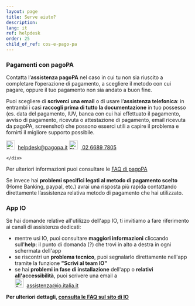 ```yaml
---
layout: page
title: Serve aiuto?
description:
lang: it
ref: helpdesk
order: 25
child_of_ref: cos-e-pago-pa
---
```


### Pagamenti con pagoPA

Contatta l’**assistenza pagoPA** nel caso in cui tu non sia riuscito a completare l’operazione di pagamento, a scegliere il metodo con cui pagare, oppure il tuo pagamento non sia andato a buon fine.

Puoi scegliere di **scriverci una email** o di usare l’**assistenza telefonica**: in entrambi i casi **raccogli prima di tutto la documentazione** in tuo possesso (es. data del pagamento, IUV, banca con cui hai effettuato il pagamento, avviso di pagamento, ricevuta o attestazione di pagamento, email ricevuta da pagoPA, screenshot) che possono esserci utili a capire il problema e fornirti il migliore supporto possibile.

<div class="it-helpdesk d-md-flex mb-4">
    <div class="it-btn-container">
        <a class="btn btn-md btn-primary mr-md-4 mb-2 mt-2" href="mailto:helpdesk@pagopa.it"><img class="icon helpdesk-icon" style="width: 24px; height: 24px; margin-right: 8px;" src="{{ site.baseurl }}/assets/images/envelope-icon.svg" title="Envelope Icon" alt="Evenlope Icon">helpdesk@pagopa.it</a>
        <a class="btn btn-md btn-primary mb-2 mt-2" href="tel:02-6689-7805"><img class="icon helpdesk-icon" style="width: 24px; height: 24px; margin-right: 8px;" src="{{ site.baseurl }}/assets/images/phone-icon.svg" title="Phone Icon" alt="Phone Icon"> 02 6689 7805</a>

    </div>

</div>

Per ulteriori informazioni puoi consultare le <a class="text-decoration-none font-weight-bold"  href="https://docs.italia.it/italia/pagopa/pagopa-docs-faq/it/stabile/index.html">FAQ di pagoPA</a>

Se invece hai **problemi specifici legati al metodo di pagamento scelto** (Home Banking, paypal, etc.) avrai una risposta più rapida contattando direttamente l’assistenza relativa metodo di pagamento che hai utilizzato.

### App IO

Se hai domande relative all'utilizzo dell'app IO, ti invitiamo a fare riferimento ai canali di assistenza dedicati:

- mentre usi IO, puoi consultare **maggiori informazioni** cliccando sull'**help**: il punto di domanda (?) che trovi in alto a destra in ogni schermata dell'app
- se riscontri un **problema tecnico**, puoi segnalarlo direttamente nell'app tramite la funzione **"Scrivi al team IO"**
- se hai **problemi in fase di installazione** dell'app o **relativi all'accessibilità**, puoi scrivere una email a <br>
  <a class="btn btn-md btn-primary mr-md-4 mb-2 mt-2" href="mailto:assistenza@io.italia.it"><img class="icon helpdesk-icon" style="width: 24px; height: 24px; margin-right: 8px;" src="{{ site.baseurl }}/assets/images/envelope-icon.svg" title="Envelope Icon" alt="Evenlope Icon">assistenza@io.italia.it</a>

**Per ulteriori dettagli, [consulta le FAQ sul sito di IO](https://io.italia.it/faq/)**
